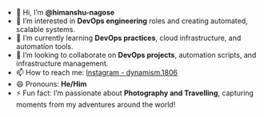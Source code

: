- 👋 Hi, I’m **@himanshu-nagose**
- 👀 I’m interested in **DevOps engineering** roles and creating automated, scalable systems.  
- 🌱 I’m currently learning **DevOps practices**, cloud infrastructure, and automation tools.  
- 💞️ I’m looking to collaborate on **DevOps projects**, automation scripts, and infrastructure management.  
- 📫 How to reach me: [Instagram - dynamism.1806](https://instagram.com/dynamism.1806)  
- 😄 Pronouns: **He/Him**  
- ⚡ Fun fact: I’m passionate about **Photography and Travelling**, capturing moments from my adventures around the world!  

<!---
himanshu-nagose/himanshu-nagose is a ✨ special ✨ repository because its `README.md` (this file) appears on your GitHub profile.
You can click the Preview link to take a look at your changes.
--->
